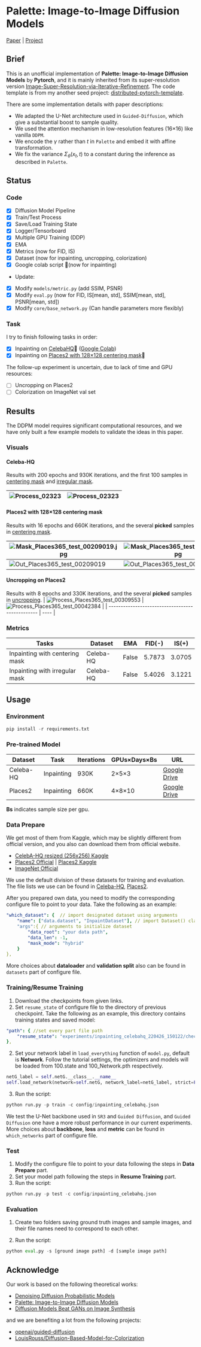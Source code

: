 # Palette: Image-to-Image Diffusion Models

[Paper](https://arxiv.org/pdf/2111.05826.pdf ) |  [Project](https://iterative-refinement.github.io/palette/ )

## Brief

This is an unofficial implementation of **Palette: Image-to-Image Diffusion Models** by **Pytorch**, and it is mainly inherited from its super-resolution version [Image-Super-Resolution-via-Iterative-Refinement](https://github.com/Janspiry/Image-Super-Resolution-via-Iterative-Refinement). The code template is from my another seed project: [distributed-pytorch-template](https://github.com/Janspiry/distributed-pytorch-template).

There are some implementation details with paper descriptions:

- We adapted the U-Net architecture used in  `Guided-Diffusion`, which give a substantial boost to sample quality.
- We used the attention mechanism in low-resolution features (16×16) like vanilla `DDPM`.
- We encode the $\gamma$ rather than $t$ in `Palette` and embed it with affine transformation.
- We fix the variance $Σ_\theta(x_t, t)$ to a constant during the inference as described in `Palette`.

## Status

### Code
- [x] Diffusion Model Pipeline
- [x] Train/Test Process
- [x] Save/Load Training State
- [x] Logger/Tensorboard
- [x] Multiple GPU Training (DDP)
- [x] EMA
- [x] Metrics (now for FID, IS)
- [x] Dataset (now for inpainting, uncropping, colorization)
- [x] Google colab script 🌟(now for inpainting)
- Update:
- [x] Modify `models/metric.py` (add SSIM, PSNR)
- [x] Modify `eval.py` (now for FID, IS[mean, std], SSIM[mean, std], PSNR[mean, std])
- [x] Modify `core/base_network.py` (Can handle parameters more flexibly)

### Task

I try to finish following tasks in order:
- [x] Inpainting on [CelebaHQ](https://drive.google.com/drive/folders/1CjZAajyf-jIknskoTQ4CGvVkAigkhNWA?usp=sharing)🚀 ([Google Colab](https://colab.research.google.com/drive/1wfcd6QKkN2AqZDGFKZLyGKAoI5xcXUgO#scrollTo=8VFpuekybeQK))
- [x] Inpainting on [Places2 with 128×128 centering mask](https://drive.google.com/drive/folders/1fLyFtrStfEtyrqwI0N_Xb_3idsf0gz0M?usp=sharing)🚀

The follow-up experiment is uncertain, due to lack of time and GPU resources:

- [ ] Uncropping on Places2
- [ ] Colorization on ImageNet val set 

## Results

The DDPM model requires significant computational resources, and we have only built a few example models to validate the ideas in this paper.

### Visuals

#### Celeba-HQ

Results with 200 epochs and 930K iterations, and the first 100 samples in [centering mask](https://drive.google.com/drive/folders/10zyHZtYV5vCht2MGNCF8WzpZJT2ae2RS?usp=sharing) and [irregular mask](https://drive.google.com/drive/folders/1vmSI-R9J2yQZY1cVkSSZlTYil2DprzvY?usp=sharing). 

| ![Process_02323](misc//image//Process_02323.jpg) |    ![Process_02323](misc//image//Process_26190.jpg)  |
| ------------------------------------------------ | ---- |

#### Places2 with 128×128 centering mask

Results with 16 epochs and 660K iterations, and the several **picked** samples in [centering mask](https://drive.google.com/drive/folders/1XusKO0_M6GUfPG-FOlID0Xcp0SiexKNe?usp=sharing).

| ![Mask_Places365_test_00209019.jpg](misc//image//Mask_Places365_test_00209019.jpg) | ![Mask_Places365_test_00143399.jpg](misc//image//Mask_Places365_test_00143399.jpg) | ![Mask_Places365_test_00263905.jpg](misc//image//Mask_Places365_test_00263905.jpg) |  ![Mask_Places365_test_00144085.jpg](misc//image//Mask_Places365_test_00144085.jpg)    |
| ------------------------------------------------------------ | ------------------------------------------------------------ | ------------------------------------------------------------ | ---- |
| ![Out_Places365_test_00209019](misc//image//Out_Places365_test_00209019.jpg) | ![Out_Places365_test_00143399.jpg](misc//image//Out_Places365_test_00143399.jpg) | ![Out_Places365_test_00263905.jpg](misc//image//Out_Places365_test_00263905.jpg) | ![Out_Places365_test_00144085.jpg](misc//image//Out_Places365_test_00144085.jpg)    |

#### Uncropping on Places2

Results with 8 epochs and 330K iterations, and the several  **picked** samples in [uncropping](https://drive.google.com/drive/folders/1tC3B8ayaadhXAJrOCTrw15R8t84REPWJ?usp=sharing).
| ![Process_Places365_test_00309553](misc//image//Process_Places365_test_00309553.jpg) |    ![Process_Places365_test_00042384](misc//image//Process_Places365_test_00042384.jpg)  |
| ------------------------------------------------ | ---- |


### Metrics

| Tasks        | Dataset | EMA | FID(-) | IS(+) |
| -------------------- | ----------- | -------- | ---- | -------------------- |
| Inpainting with centering mask | Celeba-HQ | False | 5.7873 | 3.0705 |
| Inpainting with irregular mask | Celeba-HQ | False | 5.4026 | 3.1221 |

## Usage
### Environment
```python
pip install -r requirements.txt
```

### Pre-trained Model

| Dataset   | Task       | Iterations | GPUs×Days×Bs | URL                                                          |
| --------- | ---------- | ---------- | ------------ | ------------------------------------------------------------ |
| Celeba-HQ | Inpainting | 930K       | 2×5×3        | [Google Drive](https://drive.google.com/drive/folders/13YZ2UAmGJ-b7DICr-FDAPM7gctreJEoH?usp=sharing) |
| Places2   | Inpainting | 660K       | 4×8×10       | [Google Drive](https://drive.google.com/drive/folders/1Vz_HC0LcpV6yMLOd-SXyoaqJHtxyPBxZ?usp=sharing) |

**Bs** indicates sample size per gpu.



### Data Prepare

We get most of them from Kaggle, which may be slightly different from official  version, and you also can download them from official website.
- [CelebA-HQ resized (256x256) Kaggle](https://www.kaggle.com/datasets/badasstechie/celebahq-resized-256x256)
- [Places2 Official](http://places2.csail.mit.edu/download.html) | [Places2 Kaggle](https://www.kaggle.com/datasets/nickj26/places2-mit-dataset?resource=download)
- [ImageNet Official](https://www.image-net.org/download.php)

We use the default division of these datasets for training and evaluation. The file lists we use can be found in [Celeba-HQ](https://drive.google.com/drive/folders/1-ym2Mi2jVKdWmWYKJ_L2TWXjUQh8z7H-?usp=sharing), [Places2](https://drive.google.com/drive/folders/11Qj2MtRfiD7LbKEveYwOLaiX62lm_2ww?usp=sharing).

After you prepared own data, you need to modify the corresponding configure file to point to your data. Take the following as an example:

```yaml
"which_dataset": {  // import designated dataset using arguments 
    "name": ["data.dataset", "InpaintDataset"], // import Dataset() class
    "args":{ // arguments to initialize dataset
    	"data_root": "your data path",
    	"data_len": -1,
    	"mask_mode": "hybrid"
    } 
},
```

More choices about **dataloader** and **validation split** also can be found in `datasets`  part of configure file.

### Training/Resume Training
1. Download the checkpoints from given links.
1. Set `resume_state` of configure file to the directory of previous checkpoint. Take the following as an example, this directory contains training states and saved model:

```yaml
"path": { //set every part file path
	"resume_state": "experiments/inpainting_celebahq_220426_150122/checkpoint/100" 
},
```
2. Set your network label in `load_everything` function of `model.py`, default is **Network**. Follow the tutorial settings, the optimizers and models will be loaded from 100.state and 100_Network.pth respectively.

```python
netG_label = self.netG.__class__.__name__
self.load_network(network=self.netG, network_label=netG_label, strict=False)
```

3. Run the script:

```python
python run.py -p train -c config/inpainting_celebahq.json
```

We test the U-Net backbone used in `SR3` and `Guided Diffusion`,  and `Guided Diffusion` one have a more robust performance in our current experiments.  More choices about **backbone**, **loss** and **metric** can be found in `which_networks`  part of configure file.

### Test

1. Modify the configure file to point to your data following the steps in **Data Prepare** part.
2. Set your model path following the steps in **Resume Training** part.
3. Run the script:
```python
python run.py -p test -c config/inpainting_celebahq.json
```

### Evaluation
1. Create two folders saving ground truth images and sample images, and their file names need to correspond to each other.

2. Run the script:

```python
python eval.py -s [ground image path] -d [sample image path]
```



## Acknowledge
Our work is based on the following theoretical works:
- [Denoising Diffusion Probabilistic Models](https://arxiv.org/pdf/2006.11239.pdf)
- [Palette: Image-to-Image Diffusion Models](https://arxiv.org/pdf/2111.05826.pdf)
- [Diffusion Models Beat GANs on Image Synthesis](https://arxiv.org/abs/2105.05233)

and we are benefiting a lot from the following projects:
- [openai/guided-diffusion](https://github.com/openai/guided-diffusion)
- [LouisRouss/Diffusion-Based-Model-for-Colorization](https://github.com/LouisRouss/Diffusion-Based-Model-for-Colorization)
